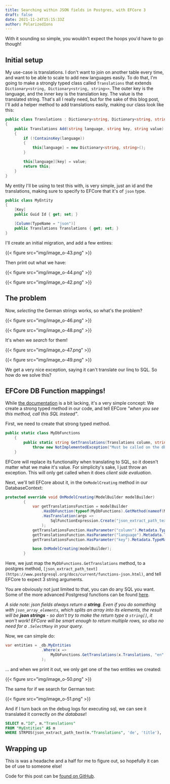```yaml
---
title: Searching within JSON fields in Postgres, with EFCore 3
draft: false
date: 2021-11-24T15:15:33Z
author: PolarizedIons
---
```


With it sounding so simple, you wouldn't expect the hoops you'd have to go though!

## Initial setup

My use-case is translations. I don't want to join on another table every time, and want to be able to scale to add new languages easily. To do that, I'm going to make a strongly typed class called `Translations` that extends `Dictionary<string, Dictionary<string, string>>`. The outer key is the language, and the inner key is the translation key. The value is the translated string. That's all I really need, but for the sake of this blog post, I'll add a helper method to add translations easily, making our class look like this:

```csharp
public class Translations : Dictionary<string, Dictionary<string, string>>
{
    public Translations Add(string language, string key, string value)
    {
        if (!ContainsKey(language))
        {
        	this[language] = new Dictionary<string, string>();
    	}

    	this[language][key] = value;
	    return this;
	}
}
```

My entity I'll be using to test this with, is very simple, just an id and the translations, making sure to specify to EFCore that it's of `json` type.

```csharp
public class MyEntity
{
	[Key]
	public Guid Id { get; set; }

	[Column(TypeName = "json")]
	public Translations Translations { get; set; }
}
```

I'll create an initial migration, and add a few entires:

{{< figure src="img/image_o-43.png" >}}

Then print out what we have:

{{< figure src="img/image_o-44.png" >}}

{{< figure src="img/image_o-42.png" >}}

## The problem

Now, _selecting_ the German strings works, so what's the problem?

{{< figure src="img/image_o-46.png" >}}

{{< figure src="img/image_o-48.png" >}}

It's when we _search_ for them!

{{< figure src="img/image_o-47.png" >}}

{{< figure src="img/image_o-49.png" >}}

We get a very nice exception, saying it can't translate our linq to SQL. So how do we solve this?

## EFCore DB Function mappings!

While [the documentation](https://docs.microsoft.com/en-us/ef/core/querying/user-defined-function-mapping) is a bit lacking, it's a very simple concept: We create a strong typed method in our code, and tell EFCore _"when you see this method, call this SQL instead"_.

First, we need to create that strong typed method.

```csharp
public static class MyDbFunctions
    {
        public static string GetTranslations(Translations column, string language, string key) =>
            throw new NotImplementedException("Must be called on the db!");
    }
```

EFCore will replace its functionality when translating to SQL, so it doesn't matter what we make it's value. For simplicity's sake, I just throw an exception. This will only get called when it does _client side evaluation_.

Next, we'll tell EFCore about it, in the `OnModelCreating` method in our DatabaseContext:

```csharp
protected override void OnModelCreating(ModelBuilder modelBuilder)
        {
            var getTranslationsFunction = modelBuilder
                .HasDbFunction(typeof(MyDbFunctions).GetMethod(nameof(MyDbFunctions.GetTranslations)))
                .HasTranslation(args =>
                    SqlFunctionExpression.Create("json_extract_path_text", args, typeof(string), new StringTypeMapping("NVARCHAR(MAX)"))
                );
            getTranslationsFunction.HasParameter("column").Metadata.TypeMapping = new StringTypeMapping("NVARCHAR(MAX)");
            getTranslationsFunction.HasParameter("language").Metadata.TypeMapping = new StringTypeMapping("NVARCHAR(MAX)");
            getTranslationsFunction.HasParameter("key").Metadata.TypeMapping = new StringTypeMapping("NVARCHAR(MAX)");

            base.OnModelCreating(modelBuilder);
        }
```

Here, we just map the `MyDbFunctions.GetTranslations` method, to a postgres method, `[json_extract_path_text](https://www.postgresql.org/docs/current/functions-json.html)`, and tell EFCore to expect 3 string arguments.

You are obviously not just limited to that, you can do any SQL you want. Some of the more advanced  Postgresql functions can be found [here](https://www.postgresql.org/docs/current/functions-json.html).

_A side note: json fields always return a **string**. Even if you do something with `json_array_elements`, which splits an array into its elements, the result will be **json strings** -  so don't try to make the return type a `string[]`, it won't work! EFCore will be smart enough to return multiple rows, so also no need for a `.SelectMany` in your query._

Now, we can simple do:

```csharp
var entities = _db.MyEntities
                .Where(x => 
                    MyDbFunctions.GetTranslations(x.Translations, "en", "title").Contains("new")
                );
```

... and when we print it out, we only get one of the two entities we created:

{{< figure src="img/image_o-50.png" >}}

The same for if we search for German text:

{{< figure src="img/image_o-51.png" >}}

And if I turn back on the debug logs for executing sql, we can see it translated it correctly _on the database_!

```sql
SELECT m."Id", m."Translations"
FROM "MyEntities" AS m
WHERE STRPOS(json_extract_path_text(m."Translations", 'de', 'title'), 'Meine') > 0

```

## Wrapping up

This is was a headache and a half for me to figure out, so hopefully it can be of use to someone else!

Code for this post can be [found on GitHub](https://github.com/PolarizedIons/EFCoreExperimentJsonSearching).

